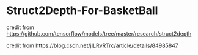 # Struct2Depth-For-BasketBall
credit from https://github.com/tensorflow/models/tree/master/research/struct2depth

credit from https://blog.csdn.net/jILRvRTrc/article/details/84985847
 
